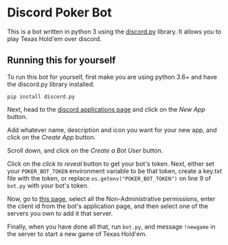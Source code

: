 # Discord Poker Bot
This is a bot written in python 3 using the [discord.py](https://github.com/Rapptz/discord.py) library. It allows you to play Texas Hold'em over discord.

## Running this for yourself
To run this bot for yourself, first make you are using python 3.6+ and have the discord.py library installed.

```
pip install discord.py
```

Next, head to the [discord applications page](https://discordapp.com/developers/applications/me) and click on the *New App* button.

Add whatever name, description and icon you want for your new app, and click on the *Create App* button.

Scroll down, and click on the *Create a Bot User* button.

Click on the *click to reveal* button to get your bot's token. Next, either set your `POKER_BOT_TOKEN` environment variable to be that token, create a key.txt file with the token, or replace `os.getenv("POKER_BOT_TOKEN")` on line 9 of `bot.py` with your bot's token.

Now, go to [this page](https://finitereality.github.io/permissions-calculator/?v=0), select all the Non-Administrative permissions, enter the client id from the bot's application page, and then select one of the servers you own to add it that server.

Finally, when you have done all that, run `bot.py`, and message `!newgame` in the server to start a new game of Texas Hold'em.
